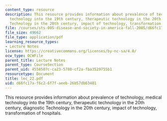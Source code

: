 ```yaml
---
content_type: resource
description: This resource provides information about prevalence of technology, medical
  technology into the 19th century, therapeutic technology in the 20th century, diagnostic
  Technology in the 20th century, impact of technology, transformation of hospitals.
file: /courses/sts-005-disease-and-society-in-america-fall-2005/d66fc17af6c26f7faeeb26b57db63401_lec_22.pdf
file_size: 49662
file_type: application/pdf
learning_resource_types:
- Lecture Notes
license: https://creativecommons.org/licenses/by-nc-sa/4.0/
ocw_type: OCWFile
parent_title: Lecture Notes
parent_type: CourseSection
parent_uid: 4558507c-ca23-5780-cf2a-fba3529755b1
resourcetype: Document
title: lec_22.pdf
uid: d66fc17a-f6c2-6f7f-aeeb-26b57db63401
---
```

This resource provides information about prevalence of technology, medical technology into the 19th century, therapeutic technology in the 20th century, diagnostic Technology in the 20th century, impact of technology, transformation of hospitals.